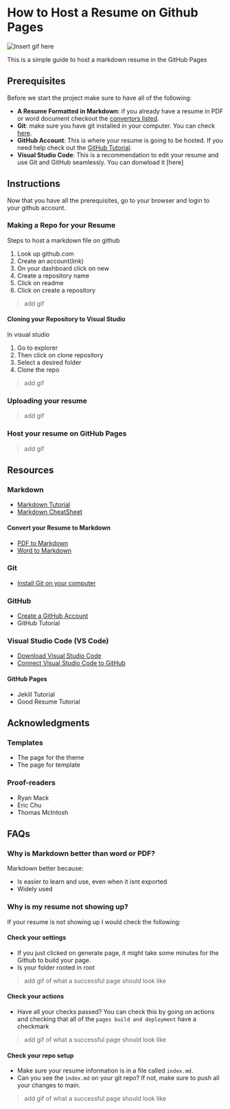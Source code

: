 # How to Host a Resume on Github Pages

![Insert gif here](/images/happy_dog.gif)

This is a simple guide to host a markdown resume in the GitHub Pages

## Prerequisites

Before we start the project make sure to have all of the following:

- **A Resume Formatted in Markdown**: if you already have a resume in PDF or word document checkout the [convertors listed](#convert-your-resume-to-markdown).
- **Git**: make sure you have git installed in your computer. You can check [here](#git).
- **GitHub Account**: This is where your resume is going to be hosted. If you need help check out the [GitHub Tutorial](#github).
- **Visual Studio Code**: This is a recommendation to edit your resume and use Git and GitHub seamlessly. You can donwload it [here]

## Instructions

Now that you have all the prerequisites, go to your browser and login to your github account.

### Making a Repo for your Resume

Steps to host a markdown file on github

1. Look up github.com
2. Create an account(link)
3. On your dashboard click on new
4. Create a repository name
5. Click on readme
6. Click on create a repository

> add gif

#### Cloning your Repository to Visual Studio

In visual studio

1. Go to explorer
2. Then click on clone repository
3. Select a desired folder
4. Clone the repo

> add gif


### Uploading your resume

> add gif

### Host your resume on GitHub Pages

> add gif

## Resources

### Markdown

- [Markdown Tutorial](https://www.markdowntutorial.com)
- [Markdown CheatSheet](https://www.markdownguide.org/cheat-sheet/#basic-syntax)

#### Convert your Resume to Markdown

- [PDF to Markdown](https://pdf2md.morethan.io)
- [Word to Markdown](https://word2md.com)

### Git

- [Install Git on your computer](https://git-scm.com/download/win)

### GitHub

- [Create a GitHub Account](https://github.com/signup)
- GitHub Tutorial

### Visual Studio Code (VS Code)

- [Download Visual Studio Code](https://code.visualstudio.com/download)
- [Connect Visual Studio Code to GitHub](https://code.visualstudio.com/docs/sourcecontrol/github)

#### GitHub Pages

- Jekill Tutorial
- Good Resume Tutorial

## Acknowledgments

### Templates

- The page for the theme
- The page for template

### Proof-readers

- Ryan Mack
- Eric Chu
- Thomas McIntosh

## FAQs

### Why is Markdown better than word or PDF?

Markdown better because:

- Is easier to learn and use, even when it isnt exported
- Widely used

### Why is my resume not showing up?

If your resume is not showing up I would check the following:

#### Check your settings

- If you just clicked on generate page, it might take some minutes for the Github to build your page.
- Is your folder rooted in root

> add gif of what a successful page should look like

#### Check your actions

- Have all your checks passed? You can check this by going on actions and checking that all of the `pages build and deployment` have a checkmark

> add gif of what a successful page should look like

#### Check your repo setup

- Make sure your resume information is in a file called `index.md`.
- Can you see the `index.md` on your git repo? If not, make sure to push all your changes to main.

> add gif of what a successful page should look like
